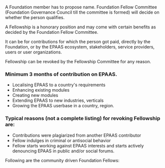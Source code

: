 <article>
			<p>A Foundation member has to propose name. Foundation Fellow Committee (Foundation Governance Council till the committee is formed) will decide on whether the person qualifies.</p>
			<p>A Fellowship is a honorary position and may come with certain benefits as decided by the Foundation Fellow Committee.</p>
			<p>It can be for contributions for which the person got paid, directly by the Foundation, or by the EPAAS ecosystem, stakeholders, service providers, users or user organizations.</p>
				<p>Fellowship can be revoked by the Fellowship Committee for any reason.</p>
				<h3>Minimum 3 months of contribution on EPAAS.</h3>
				<ul>
					<li><span>Localising EPAAS to a country's requirements</span></li>
					<li><span>Enhancing existing modules</span></li>
					<li><span>Creating new modules</span></li>
					<li><span>Extending EPAAS to new industries, verticals</span></li>
					<li><span>Growing the EPAAS userbase in a country, region.</span></li>
				</ul>
				<h3>Typical reasons (not a complete listing) for revoking Fellowship are:</h3>
				<ul>
					<li><span>Contributions were plagiarized from another EPAAS contributor</span></li>
					<li><span>Fellow indulges in criminal or antisocial behavior</span></li>
					<li><span>Fellow starts working against EPAAS interests and starts actively denouncing EPAAS in public and/or social forums.</span></li>
				</ul>
			<p>Following are the community driven Foundation Fellows:</p>
</article>
